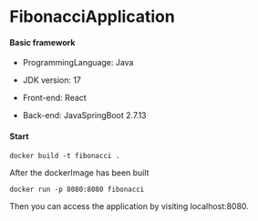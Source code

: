 # FibonacciApplication



#### Basic framework

- ProgrammingLanguage:    Java

- JDK version:    17

- Front-end:    React 

- Back-end:    JavaSpringBoot 2.7.13



#### Start

```
docker build -t fibonacci .
```

After the dockerImage has been built

```
docker run -p 8080:8080 fibonacci
```

Then you can access the application by visiting localhost:8080.






